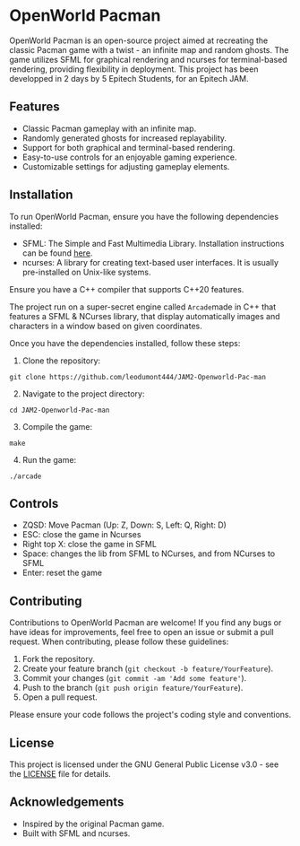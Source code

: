 # OpenWorld Pacman

OpenWorld Pacman is an open-source project aimed at recreating the classic Pacman game with a twist - an infinite map and random ghosts. The game utilizes SFML for graphical rendering and ncurses for terminal-based rendering, providing flexibility in deployment.
This project has been developped in 2 days by 5 Epitech Students, for an Epitech JAM.

## Features

- Classic Pacman gameplay with an infinite map.
- Randomly generated ghosts for increased replayability.
- Support for both graphical and terminal-based rendering.
- Easy-to-use controls for an enjoyable gaming experience.
- Customizable settings for adjusting gameplay elements.

## Installation

To run OpenWorld Pacman, ensure you have the following dependencies installed:

- SFML: The Simple and Fast Multimedia Library. Installation instructions can be found [here](https://www.sfml-dev.org/download.php).
- ncurses: A library for creating text-based user interfaces. It is usually pre-installed on Unix-like systems.

Ensure you have a C++ compiler that supports C++20 features.

The project run on a super-secret engine called ```Arcade```made in C++ that features a SFML & NCurses library, that display automatically images and characters in a window based on given coordinates.

Once you have the dependencies installed, follow these steps:

1. Clone the repository:
```
git clone https://github.com/leodumont444/JAM2-Openworld-Pac-man
```

2. Navigate to the project directory:
```
cd JAM2-Openworld-Pac-man
```


3. Compile the game:
```
make
```

4. Run the game:
```
./arcade
```

## Controls

- ZQSD: Move Pacman (Up: Z, Down: S, Left: Q, Right: D)
- ESC: close the game in Ncurses
- Right top X: close the game in SFML
- Space: changes the lib from SFML to NCurses, and from NCurses to SFML
- Enter: reset the game

## Contributing

Contributions to OpenWorld Pacman are welcome! If you find any bugs or have ideas for improvements, feel free to open an issue or submit a pull request. When contributing, please follow these guidelines:

1. Fork the repository.
2. Create your feature branch (`git checkout -b feature/YourFeature`).
3. Commit your changes (`git commit -am 'Add some feature'`).
4. Push to the branch (`git push origin feature/YourFeature`).
5. Open a pull request.

Please ensure your code follows the project's coding style and conventions.

## License

This project is licensed under the GNU General Public License v3.0 - see the [LICENSE](LICENSE) file for details.

## Acknowledgements

- Inspired by the original Pacman game.
- Built with SFML and ncurses.

